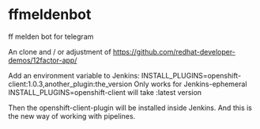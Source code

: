 # ffmeldenbot
ff melden bot for telegram


An clone and / or adjustment of https://github.com/redhat-developer-demos/12factor-app/


Add an environment variable to Jenkins:
INSTALL_PLUGINS=openshift-client:1.0.3,another_plugin:the_version
Only works for Jenkins-ephemeral 
INSTALL_PLUGINS=openshift-client will take :latest version

Then the openshift-client-plugin will be installed
inside Jenkins. And this is the new way of working 
with pipelines.

